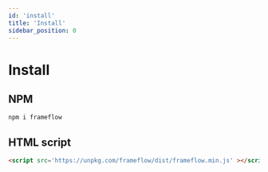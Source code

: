 ```yaml
---
id: 'install'
title: 'Install'
sidebar_position: 0
---
```


# Install

## NPM
```bash
npm i frameflow
```

## HTML script
```html
<script src='https://unpkg.com/frameflow/dist/frameflow.min.js' ></script>
```
